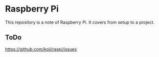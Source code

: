 # Raspberry Pi

This repository is a note of Raspberry Pi. It covers from setup to a project.

## ToDo
https://github.com/koji/raspi/issues
